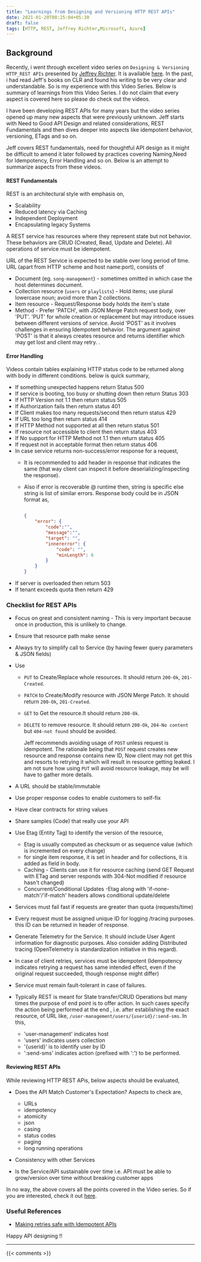```yaml
---
title: "Learnings from Designing and Versioning HTTP REST APIs"
date: 2021-01-20T08:25:04+05:30
draft: false
tags: [HTTP, REST, Jeffrey Richter,Microsoft, Azure]
---
```


## Background

Recently, i went through excellent video series on  ```Designing & Versioning HTTP_REST APIs``` presented by [Jeffrey Richter](https://www.linkedin.com/in/jeffrichter/). It is available [here](https://www.youtube.com/watch?v=9Ng00IlBCtw). In the past, i had read Jeff's books on CLR and found his writing to be very clear and understandable. So is my experience with this Video Series. Below is summary of learnings from this Video Series. I do not claim that every aspect is covered here so please do check out the videos.

I have been developing REST APIs for many years  but the video series opened up many new aspects that were previously unknown. Jeff starts with Need to Good API Design and related considerations, REST Fundamentals and then dives deeper into aspects like idempotent behavior, versioning, ETags and so on. 

Jeff covers REST fundamentals, need for thoughtful API design as it might be difficult to amend it later followed by practices covering Naming,Need for Idempotency, Error Handling and so on.  Below is an attempt to summarize aspects from these videos.

#### REST Fundamentals

REST is an architectural style with emphasis on,

* Scalability
* Reduced latency via Caching
* Independent Deployment
* Encapsulating legacy Systems

A REST service has resources where they represent state but not behavior. These behaviors are CRUD (Created, Read, Update and Delete). All operations of service must be idempotent.

URL of the REST Service is expected to be stable over long period of time. URL (apart from HTTP scheme and host name:port), consists of

* Document (eg. ```song-management```) - sometimes omitted in which case the host determines document.
* Collection resource (```users``` or ```playlists```) - Hold items; use plural lowercase noun; avoid more than 2 collections.
* Item resource - Request/Response body holds the item's state
* Method - Prefer 'PATCH', with JSON Merge Patch request body, over 'PUT'. 'PUT' for whole creation or replacement but may introduce  issues between different versions of service. Avoid 'POST' as it involves challenges in ensuring Idempotent behavior.  The argument against 'POST' is that it always creates resource and returns identifier which may get lost and client may retry. .

#### Error Handling

Videos contain tables explaining HTTP status code to be returned along with body in different conditions. below is quick summary, 

* If something unexpected happens return Status 500
* If service is booting, too busy or shutting down then return Status 303
* If HTTP Version not 1.1 then return status 505
* If Authorization fails then return status 401
* If Client makes too many requests/second then return status 429
* If URL too long then return status 414
* If HTTP Method not supported at all then return status 501
* If resource not accessible to client then return status 403
* If No support for HTTP Method not 1.1 then return status 405
* If request not in acceptable format then return status 406
* In case service returns non-success/error response for a request, 
  * It is recommended to add header in response that indicates the same (that way client can inspect it before deserializing/inspecting the response).
  * Also if error is recoverable @ runtime then, string is specific else string is list of similar errors. Response body could be in JSON format as,

	```JSON

	{
		"error": { 
			"code":"",
			"message":"",
			"target": "",
			"innererror": {
				"code": "", 
				"minLength": 6
			}
		}
	}

	```
* If server is overloaded then return 503
* If tenant exceeds quota then return 429

### Checklist for REST APIs

* Focus on great and consistent naming - This is very important because once in production, this is unlikely to change.
* Ensure that resource path make sense
* Always try to simplify call to Service (by having fewer query parameters & JSON fields)
* Use

  * ```PUT``` to Create/Replace whole resources. It should return ```200-Ok```, ```201-Created```.
  * ```PATCH``` to Create/Modify resource with JSON Merge Patch. It should return ```200-Ok```, ```201-Created```.
  * ```GET``` to Get the resource.It should return ````200-Ok````.
  * ```DELETE``` to remove resource. It should return ```200-Ok```, ```204-No content``` but  ```404-not found``` should be avoided.

	Jeff recommends avoiding usage of ```POST``` unless request is idempotent. The rationale being that ```POST``` request creates new resource and response contains new ID, Now client may not get this and resorts to retrying it which will result in resource getting leaked. I am not sure how using ```PUT``` will avoid resource leakage, may be will have to gather more details.

* A URL should be stable/immutable
* Use proper response codes to enable customers to self-fix
* Have clear contracts for string values
* Share samples (Code) that really use your API
* Use Etag (Entity Tag) to identify the version of the resource,

  * Etag is usually computed as checksum or as sequence value (which is incremented on every change)
  * for single item response, it is set in header and for collections, it is added as field in body.
  * Caching - Clients can use it for resource caching (send GET Request with ETag and server responds with 304-Not modified if resource hasn't changed)
  * Concurrent/Conditional Updates -Etag along with 'if-none-match'/'if-match' headers allows conditional update/delete
* Services must fail fast if requests are greater than quota (requests/time)
* Every request must be assigned unique ID for logging /tracing purposes. this ID can be returned in header of response.
* Generate Telemetry for the Service. It should include User Agent information for diagnostic purposes. Also consider adding Distributed tracing (OpenTelemetry is standardization initiative in this regard).  
* In case of client retries, services must be idempotent (Idempotency indicates retrying a request has same intended effect, even if the original request succeeded, though response might differ)
* Service must remain fault-tolerant in case of failures.
* Typically REST is meant for State transfer/CRUD Operations but many times the purpose of end point is to offer action. In such cases specify the action being performed at the end , i.e. after establishing the exact resource, of URL like, ```/user-management/users/{userid}/:send-sms```. In this,

    * 'user-management' indicates host
    * 'users' indicates users collection 
    * '{userid}' is to identify user by ID 
    * ':send-sms' indicates action (prefixed with ':') to be performed.

#### Reviewing REST APIs

While reviewing HTTP REST APis, below aspects should be evaluated,

* Does the API Match Customer's Expectation? Aspects to check are, 

  * URLs 
  * idempotency
  * atomicity
  * json 
  * casing
  * status codes
  * paging 
  * long running operations

* Consistency with other Services
* Is the Service/API sustainable over time i.e. API must be able to grow/version over time without breaking customer apps

In no way, the above covers all the points covered in the Video series. So if you are interested, check it out [here](https://www.youtube.com/watch?v=9Ng00IlBCtw).

### Useful References

* [Making retries safe with Idempotent APIs](https://d1.awsstatic.com/builderslibrary/pdfs/making-retries-safe-with-idempotent-apis-malcolm-featonby.pdf)

Happy API designing !!

---

{{< comments >}}